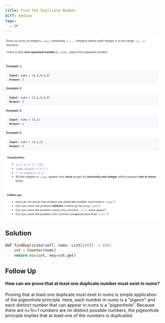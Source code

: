 ```yaml
---
title: Find the Duplicate Number
diff: medium
tags:
  - DP
---
```


<img class="medium-zoom" src="/algo/find-the-duplicate-number.png" alt="https://leetcode.com/problems/find-the-duplicate-number">

## Solution

```py
def findDuplicate(self, nums: List[int]) -> int:
    cnt = Counter(nums)
    return max(cnt, key=cnt.get)
```

## Follow Up

#### How can we prove that at least one duplicate number must exist in nums?

Proving that at least one duplicate must exist in nums is simple application of the pigeonhole principle. Here, each number in nums is a "pigeon" and each distinct number that can appear in nums is a "pigeonhole". Because there are n+1n+1 numbers are nn distinct possible numbers, the pigeonhole principle implies that at least one of the numbers is duplicated.
